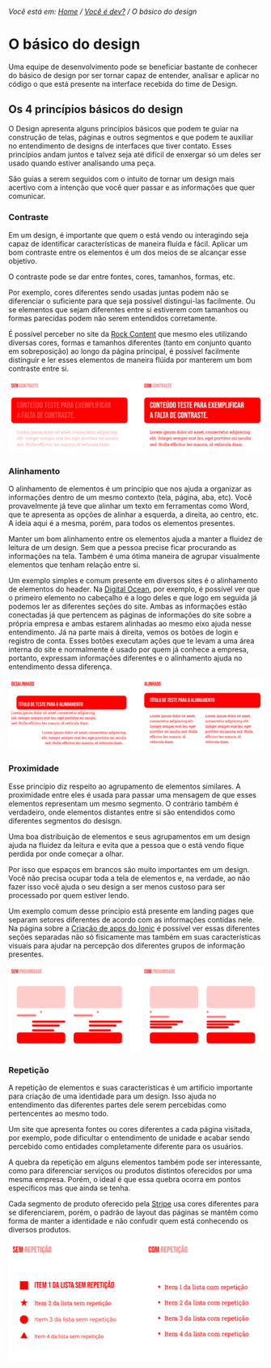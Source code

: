 ###### Você está em: [Home](/README.md) / [Você é dev?](/docs/chapter-3/README.md) / O básico do design

# O básico do design

Uma equipe de desenvolvimento pode se beneficiar bastante de conhecer do básico de design por ser tornar capaz de entender, analisar e aplicar no código o que está presente na interface recebida do time de Design.

## Os 4 princípios básicos do design

O Design apresenta alguns princípios básicos que podem te guiar na construção de telas, páginas e outros segmentos e que podem te auxiliar no entendimento de designs de interfaces que tiver contato. Esses princípios andam juntos e talvez seja até difícil de enxergar só um deles ser usado quando estiver analisando uma peça.

São guias a serem seguidos com o intuito de tornar um design mais acertivo com a intenção que você quer passar e as informações que quer comunicar.

### Contraste

Em um design, é importante que quem o está vendo ou interagindo seja capaz de identificar características de maneira fluída e fácil. Aplicar um bom contraste entre os elementos é um dos meios de se alcançar esse objetivo.

O contraste pode se dar entre fontes, cores, tamanhos, formas, etc.

Por exemplo, cores diferentes sendo usadas juntas podem não se diferenciar o suficiente para que seja possível distingui-las facilmente. Ou se elementos que sejam diferentes entre si estiverem com tamanhos ou formas parecidas podem não serem entendidos corretamente.

É possível perceber no site da [Rock Content](https://rockcontent.com/br/) que mesmo eles utilizando diversas cores, formas e tamanhos diferentes (tanto em conjunto quanto em sobreposição) ao longo da página principal, é possível facilmente distinguir e ler esses elementos de maneira flúida por manterem um bom contraste entre si.

![Exemplo de layout sem contraste e com contraste](/assets/chapter3-contraste.png)

### Alinhamento

O alinhamento de elementos é um princípio que nos ajuda a organizar as informações dentro de um mesmo contexto (tela, página, aba, etc). Você provavelmente já teve que alinhar um texto em ferramentas como Word, que te apresenta as opções de alinhar a esquerda, a direita, ao centro, etc. A ideia aqui é a mesma, porém, para todos os elementos presentes.

Manter um bom alinhamento entre os elementos ajuda a manter a fluidez de leitura de um design. Sem que a pessoa precise ficar procurando as informações na tela. Também é uma ótima maneira de agrupar visualmente elementos que tenham relação entre si.

Um exemplo simples e comum presente em diversos sites é o alinhamento de elementos do header. Na [Digital Ocean](https://www.digitalocean.com/), por exemplo, é possível ver que o primeiro elemento no cabeçalho é a logo deles e que logo em seguida já podemos ler as diferentes seções do site. Ambas as informações estão conectadas já que pertencem as páginas de informações do site sobre a própria empresa e ambas estarem alinhadas ao mesmo eixo ajuda nesse entendimento. Já na parte mais á direita, vemos os botões de login e registro de conta. Esses botões executam ações que te levam a uma área interna do site e normalmente é usado por quem já conhece a empresa, portanto, expressam informações diferentes e o alinhamento ajuda no entendimento dessa diferença.

![Exemplo de layout desalinhado e alinhado](/assets/chapter3-alinhamento.png)

### Proximidade

Esse princípio diz respeito ao agrupamento de elementos similares. A proximidade entre eles é usada para passar uma mensagem de que esses elementos representam um mesmo segmento. O contrário também é verdadeiro, onde elementos distantes entre si são entendidos como diferentes segmentos do desisgn.

Uma boa distribuição de elementos e seus agrupamentos em um design ajuda na fluidez da leitura e evita que a pessoa que o está vendo fique perdida por onde começar a olhar.

Por isso que espaços em brancos são muito importantes em um design. Você não precisa ocupar toda a tela de elementos e, na verdade, ao não fazer isso você ajuda o seu design a ser menos custoso para ser processado por quem estiver lendo.

Um exemplo comum desse princípio está presente em landing pages que separam setores diferentes de acordo com as informações contidas nele. Na página sobre a [Criação de apps do Ionic](https://ionic.io/build) é possível ver essas diferentes seções separadas não só fisicamente mas também em suas características visuais para ajudar na percepção dos diferentes grupos de informação presentes.

![Exemplo de layout sem proximidade e com proximidade](/assets/chapter3-proximidade.png)

### Repetição

A repetição de elementos e suas características é um artíficio importante para criação de uma identidade para um design. Isso ajuda no entendimento das diferentes partes dele serem percebidas como pertencentes ao mesmo todo.

Um site que apresenta fontes ou cores diferentes a cada página visitada, por exemplo, pode dificultar o entendimento de unidade e acabar sendo percebido como entidades completamente diferente para os usuários.

A quebra da repetição em alguns elementos também pode ser interessante, como para diferenciar serviços ou produtos distintos oferecidos por uma mesma empresa. Porém, o ideal é que essa quebra ocorra em pontos específicos mas que ainda se tenha.

Cada segmento de produto oferecido pela [Stripe](https://stripe.com/br) usa cores diferentes para se diferenciarem, porém, o padrão de layout das páginas se mantêm como forma de manter a identidade e não confudir quem está conhecendo os diversos produtos.

![Exemplo de layout sem repetição e com repetição](/assets/chapter3-repeticao.png)
